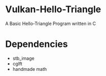 # Vulkan-Hello-Triangle

A Basic Hello-Triangle Program written in C

# Dependencies
 - stb_image
 - cglft
 - handmade math
